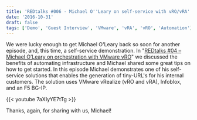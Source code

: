 ```yaml
---
title: 'REDtalks #006 - Michael O''Leary on self-service with vRO/vRA'
date: '2016-10-31'
draft: false
tags: ['Demo', 'Guest Interview', 'VMware', 'vRA', 'vRO', 'Automation']
---
```


We were lucky enough to get Michael O'Leary back so soon for another episode, and, this time, a self-service demonstration. In "[REDtalks #04 – Michael O’Leary on orchestration with VMware vRO](https://redtalks.live/2016/10/05/redtalks-04-michael-oleary-on-orchestration-with-vmware-vro/)" we discussed the benefits of automating infrastructure and Michael shared some great tips on how to get started. In this episode Michael demonstrates one of his self-service solutions that enables the generation of tiny-URL's for his internal customers. The solution uses VMware vRealize (vRO and vRA), Infoblox, and an F5 BG-IP.

{{< youtube 7aXIyYE7tTg >}}

Thanks, again, for sharing with us, Michael!